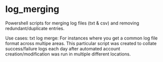 # log_merging
Powershell scripts for merging log files (txt &amp; csv) and removing redundant/duplicate entries.

Use cases:
  txt log merge:
    For instances where you get a common log file format across multipe areas. This particular script was created to collate success/failure logs each day after automated account creation/modification was run in multiple different locations.
